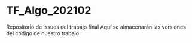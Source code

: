 # TF_Algo_202102
Repositorio de issues del trabajo final
Aquí se almacenarán las versiones del código de nuestro trabajo
